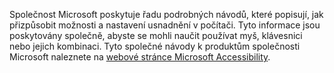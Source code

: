 Společnost Microsoft poskytuje řadu podrobných návodů, které popisují, jak přizpůsobit možnosti a nastavení usnadnění v počítači. Tyto informace jsou poskytovány společně, abyste se mohli naučit používat myš, klávesnici nebo jejich kombinaci. Tyto společné návody k produktům společnosti Microsoft naleznete na [webové stránce Microsoft Accessibility](http://go.microsoft.com/fwlink/?LinkId=8431).